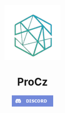 <div align="center">
<img width="150px" src="/Screenshot_2023-02-02_2.02.10_PM-removebg-preview.png">
</div>

<h1 align="center">ProCz</h1>
<div align="center">
<a href="https://discord.gg/JawyTs5zsh"><img height="30px" src="https://raw.githubusercontent.com/Chromium-Workshop/.github/main/profile/Discord-7289DA.png"><img></a>
</div>
<br>
